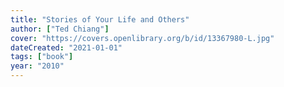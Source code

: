 ```yaml
---
title: "Stories of Your Life and Others"
author: ["Ted Chiang"]
cover: "https://covers.openlibrary.org/b/id/13367980-L.jpg"
dateCreated: "2021-01-01"
tags: ["book"]
year: "2010"
---
```

